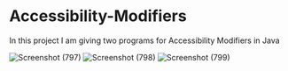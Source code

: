 # Accessibility-Modifiers

In this project I am giving two programs for Accessibility Modifiers in Java

![Screenshot (797)](https://github.com/RishabhRaj240/Accessibility-Modifiers/assets/155876855/56ab18cf-59e5-4506-9198-f40edc225cc7)
![Screenshot (798)](https://github.com/RishabhRaj240/Accessibility-Modifiers/assets/155876855/63c0ba1a-2f55-4609-b026-6416bcd861d7)
![Screenshot (799)](https://github.com/RishabhRaj240/Accessibility-Modifiers/assets/155876855/36377f6f-1484-4004-aef9-f5520ff6d82c)
